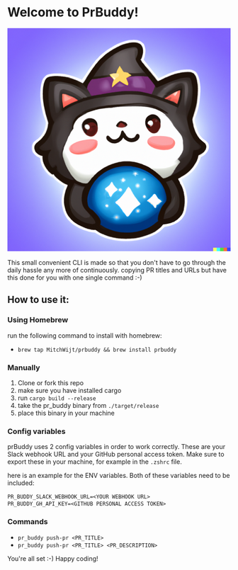 # Welcome to PrBuddy!
![](./assets/logo.png)

This small convenient CLI is made so that you don't have to go 
through the daily hassle any more of continuously.
copying PR titles and URLs but have this done for you with one single command :-)

## How to use it: 

### Using Homebrew
run the following command to install with homebrew:
- ```brew tap MitchWijt/prbuddy && brew install prbuddy```

### Manually
1. Clone or fork this repo
2. make sure you have installed cargo
3. run `cargo build --release`
4. take the pr_buddy binary from `./target/release`
5. place this binary in your machine

### Config variables
prBuddy uses 2 config variables in order to work correctly. 
These are your Slack webhook URL and your GitHub personal access token.
Make sure to export these in your machine, for example in the `.zshrc` file.

here is an example for the ENV variables. Both of these variables need to be included:

```
PR_BUDDY_SLACK_WEBHOOK_URL=<YOUR WEBHOOK URL>
PR_BUDDY_GH_API_KEY=<GITHUB PERSONAL ACCESS TOKEN>
```

### Commands
- `pr_buddy push-pr <PR_TITLE>`
- `pr_buddy push-pr <PR_TITLE> <PR_DESCRIPTION>`

You're all set :-) Happy coding!
